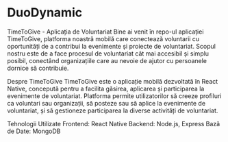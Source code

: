 # DuoDynamic
TimeToGive - Aplicația de Voluntariat
Bine ai venit în repo-ul aplicației TimeToGive, platforma noastră mobilă care conectează voluntarii cu oportunități de a contribui la evenimente și proiecte de voluntariat. Scopul nostru este de a face procesul de voluntariat cât mai accesibil și simplu posibil, conectând organizațiile care au nevoie de ajutor cu persoanele dornice să contribuie.

Despre TimeToGive 
TimeToGive este o aplicație mobilă dezvoltată în React Native, concepută pentru a facilita găsirea, aplicarea și participarea la evenimente de voluntariat. Platforma permite utilizatorilor să creeze profiluri ca voluntari sau organizații, să posteze sau să aplice la evenimente de voluntariat, și să gestioneze participarea la diverse activități de voluntariat.

Tehnologii Utilizate
Frontend: React Native
Backend: Node.js, Express
Bază de Date: MongoDB
